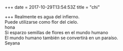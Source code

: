 +++
date = 2017-10-29T13:54:53Z
title = "chi"

+++ 
Realmente es agua del infierno.   
Puede utilizarse como flor del cielo.   
hona   
Si esparzo semillas de flores en el mundo humano   
El mundo humano también se convertirá en un paraíso.   
Seyana